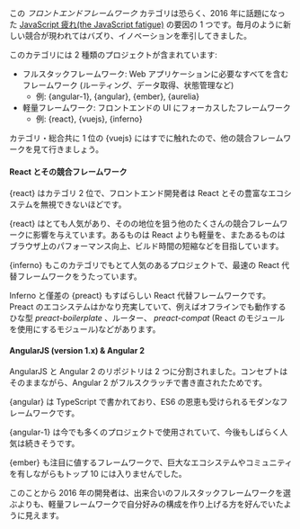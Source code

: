 この _フロントエンドフレームワーク_ カテゴリは恐らく、2016 年に話題になった [JavaScript 疲れ(the JavaScript fatigue)](https://medium.freecodecamp.com/javascript-fatigue-fatigue-66ffb619f6ce#.soeh5g56p) の要因の 1 つです。毎月のように新しい競合が現われてはバズり、イノベーションを牽引してきました。

このカテゴリには 2 種類のプロジェクトが含まれています:

* フルスタックフレームワーク: Web アプリケーションに必要なすべてを含むフレームワーク (ルーティング、データ取得、状態管理など)
  * 例: {angular-1}, {angular}, {ember}, {aurelia}
* 軽量フレームワーク: フロントエンドの UI にフォーカスしたフレームワーク
  * 例: {react}, {vuejs}, {inferno}

カテゴリ・総合共に 1 位の {vuejs} にはすでに触れたので、他の競合フレームワークを見て行きましょう。

#### React とその競合フレームワーク

{react} はカテゴリ 2 位で、フロントエンド開発者は React とその豊富なエコシステムを無視できないほどです。

{react} はとても人気があり、そのの地位を狙う他のたくさんの競合フレームワークに影響を与えています。あるものは React よりも軽量を、またあるものはブラウザ上のパフォーマンス向上、ビルド時間の短縮などを目指しています。

{inferno} もこのカテゴリでもとて人気のあるプロジェクトで、最速の React 代替フレームワークをうたっています。

Inferno と僅差の {preact} もすばらしい React 代替フレームワークです。
Preact のエコシステムはかなり充実していて、例えばオフラインでも動作するひな型 _preact-boilerplate_ 、ルーター、 _preact-compat_ (React のモジュールを使用にするモジュール)などがあります。

#### AngularJS (version 1.x) & Angular 2

AngularJS と Angular 2 のリポジトリは 2 つに分割されました。コンセプトはそのままながら、Angular 2 がフルスクラッチで書き直されたためです。

{angular} は TypeScript で書かれており、ES6 の恩恵も受けられるモダンなフレームワークです。

{angular-1} は今でも多くのプロジェクトで使用されていて、今後もしばらく人気は続きそうです。

{ember} も注目に値するフレームワークで、巨大なエコシステムやコミュニティを有しながらもトップ 10 には入りませんでした。

このことから 2016 年の開発者は、出来合いのフルスタックフレームワークを選ぶよりも、軽量フレームワークで自分好みの構成を作り上げる方を好んでいたように見えます。
